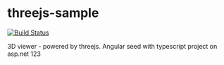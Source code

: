 threejs-sample
==============

[![Build Status](https://travis-ci.org/sentika/threejs-3d-viewer.svg?branch=master)](https://travis-ci.org/sentika/threejs-3d-viewer)

3D viewer - powered by threejs.
Angular seed with typescript project on asp.net
123